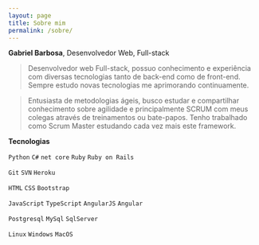 ```yaml
---
layout: page
title: Sobre mim
permalink: /sobre/
---
```


**Gabriel Barbosa**, Desenvolvedor Web, Full-stack

> Desenvolvedor web Full-stack, possuo conhecimento e experiência com diversas tecnologias tanto de back-end como de front-end. 
> Sempre estudo novas tecnologias me aprimorando continuamente.

> Entusiasta de metodologias ágeis, busco estudar e compartilhar conhecimento sobre agilidade e principalmente SCRUM com meus colegas através de treinamentos ou bate-papos. Tenho trabalhado como Scrum Master estudando cada vez mais este framework.

**Tecnologias**

 `Python`
 `C#`
 `net core` 
 `Ruby` 
 `Ruby on Rails`
 
 `Git`
 `SVN`
 `Heroku`

 `HTML`
 `CSS`
 `Bootstrap`

 `JavaScript`
 `TypeScript`
 `AngularJS`
 `Angular`

 `Postgresql`
 `MySql`
 `SqlServer`

 `Linux`
 `Windows`
 `MacOS`
